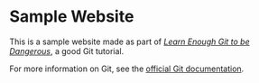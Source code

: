 # Sample Website



This is a sample website made as part of [*Learn Enough Git to be Dangerous*](http://learnenough.com/git-tutorial), a good Git tutorial.

For more information on Git, see the [official Git documentation](https://git-scm.com/).